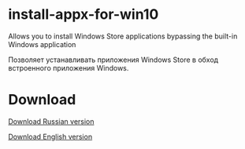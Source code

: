 # install-appx-for-win10
Allows you to install Windows Store applications bypassing the built-in Windows application

Позволяет устанавливать приложения Windows Store в обход встроенного приложения Windows.

# Download
[Download Russian version](https://github.com/loci456/install-appx-for-win10/releases/download/1.1/install_appx_for_win10_v_RU.exe)

[Download English version](https://github.com/loci456/install-appx-for-win10/releases/download/1.1/install_appx_for_win10_v_EN.exe)
